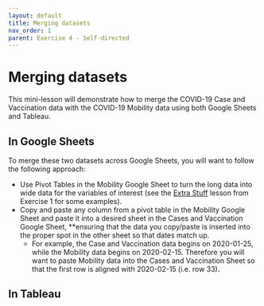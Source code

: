 ```yaml
---
layout: default
title: Merging datasets
nav_order: 1
parent: Exercise 4 - Self-directed
---
```


# Merging datasets
This mini-lesson will demonstrate how to merge the COVID-19 Case and Vaccination data with the COVID-19 Mobility data using both Google Sheets and Tableau. 

## In Google Sheets
To merge these two datasets across Google Sheets, you will want to follow the following approach: 
- Use Pivot Tables in the Mobility Google Sheet to turn the long data into wide data for the variables of interest (see the [Extra Stuff](google-sheets4) lesson from Exercise 1 for some examples). 
- Copy and paste any column from a pivot table in the Mobility Google Sheet and paste it into a desired sheet in the Cases and Vaccination Google Sheet, **ensuring that the data you copy/paste is inserted into the proper spot in the other sheet so that dates match up. 
  - For example, the Case and Vaccination data begins on 2020-01-25, while the Mobility data begins on 2020-02-15. Therefore you will want to paste Mobility data into the Cases and Vaccination Sheet so that the first row is aligned with 2020-02-15 (i.e. row 33).
 
## In Tableau

